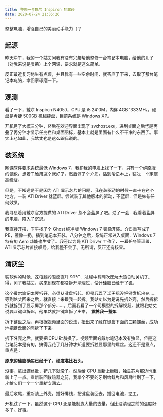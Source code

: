 ```yaml
---
title: 整修一台戴尔 Inspiron N4050
date: 2020-07-24 21:56:26
---
```


整整电脑，增强自己的美丽动手能力（？

<!--more-->

## 起源

昨天中午，我的一个姑丈问我有没有兴趣帮他整修一台笔记本电脑，给他的儿子（对我来说是表弟）上个网课，要求就是这么简单。

反正最近复习地生有点烦，并且我有一些空余时间，就答应了下来，去取了那台笔记本电脑，拿回家琢磨一下。

## 观测

看了一下，戴尔 Inspiron N4050，CPU 是 i5 2410M，内存 4GB 1333MHz，硬盘是希捷 500GB 机械硬盘，目前系统是 Windows XP。

开机用了大概三分钟，然后在欢迎界面出现了 svchost.exe，进到桌面之后愣是再叠了两分钟才显示任务栏和桌面图标，基本上就是里面有什么不干净的东西了。事实上也如此，我姑丈也是这么跟我说的。

## 装系统

网课软件要求系统最低 Windows 7，我在我的电脑上找了一下，只有一个纯原版的镜像，想着干脆用这个就好了。然后做了个介质，插到笔记本上，装过一个家庭高级版。

但是，不知道是不是因为 ATI 显示芯片的问题，我在装驱动的时候一直卡在这个地方，一装 ATI Driver 就蓝屏。尝试装了其他版本的驱动，不蓝屏，但是妹有任何效果。

我寻思着用戴尔官方提供的 ATI Driver 总不会蓝屏了吧。过了一会，我看着蓝屏的电脑，陷入了沉思。

我直接开摆，下午找了个 Ghost 纯净版 Windows 7 镜像开装。介质重写成了 PE，镜像一扔，插到笔记本开装。八分钟之后，系统正常进入桌面，Windows 7 特有的 Aero 功能也生效了。我还以为是 ATI Driver 工作了，一看任务管理器，ATI 显示芯片直接叹号，给我整不会了。无所谓，反正还有核显。

## 清灰尘

装软件的时候，这电脑的温度直升 90°C，过程中有两次因为太热自动关机了。得，问了我姑丈，买来到现在都没拆开清理过，估计硅脂已经干了罢。

这个戴尔笔记本要拆开，必须从键盘拆起。但是我弄了半天都没把键盘拆出来.....等到姑丈回来之后，就直接上来跟我一起拆。我姑丈以为是说先拆外壳，然后拆拆拆就拆到了显示屏那个部分......。后面我看了一个同模型的拆解视频，就跟我姑丈说要从键盘拆起，他果然就把键盘拆了出来。 **震撼我一整年**

拆下键盘之后，再根据视频里面的说法，扭出来了藏在键盘下面的三颗螺丝，成功地把键盘面的壳拆了下来。

拆下外壳之后，就要把 CPU 硅脂换了。视频里面的戴尔笔记本没有独显，但是这台笔记本是有的，搞得我花了几分钟才知道要拆独显那里的螺丝。这还不是重点，重点是：

**原来的硅脂确实已经干了，硬度堪比石头。**

没事，拿出螺丝批，铲几下就没了。然后给 CPU 重新上硅脂，独显芯片那边也重新上了一点。重新装回散热器之前，我拿个不要的牙刷给鳍片和风扇叶刷了一下，才给它们一个一个重新安回去。

最后收尾，重新装上外壳，插好排线，把键盘装回去，插回电池，完工。

开机试了一下，虽然这个 CPU 还是能制造大量的热量，但比没清理之前的温度好多了。好事。